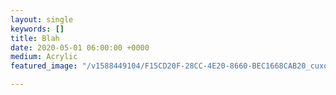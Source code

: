 ```yaml
---
layout: single
keywords: []
title: Blah
date: 2020-05-01 06:00:00 +0000
medium: Acrylic
featured_image: "/v1588449104/F15CD20F-28CC-4E20-8660-BEC1668CAB20_cuxqtx.jpg"

---
```


